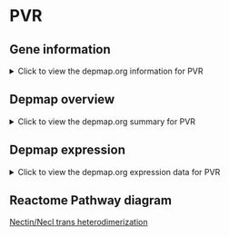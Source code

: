<h1>PVR</h1>

<h2>Gene information</h2>
<details>
  <summary>Click to view the depmap.org information for PVR</summary>
  <iframe src="https://depmap.org/portal/gene/PVR?tab=about" style="border:none;width:100%;height:800px"></iframe>
</details>

<h2>Depmap overview</h2>
<details>
  <summary>Click to view the depmap.org summary for PVR</summary>
  <iframe src="https://depmap.org/portal/gene/PVR?tab=overview" style="border:none;width:100%;height:800px"></iframe>
</details>

<h2>Depmap expression</h2>
<details>
  <summary>Click to view the depmap.org expression data for PVR</summary>
  <iframe src="https://depmap.org/portal/gene/PVR?tab=characterization" style="border:none;width:100%;height:800px"></iframe>
</details>



<h2>Reactome Pathway diagram</h2>
<a href="https://reactome.org/PathwayBrowser/#/R-HSA-420597" target="_BLANK">Nectin/Necl  trans heterodimerization</a>



